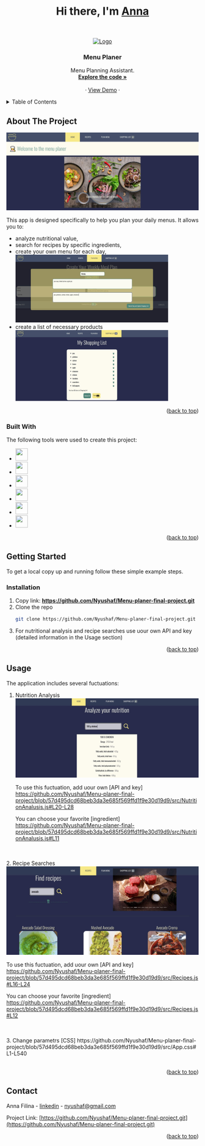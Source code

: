 <a name="readme-top"></a>
<div>
  <h1 align="center">Hi there, I'm <a href="https://www.instagram.com/prostofil_ka/" target="_blank">Anna</a></h1>
</div>
<br />
<!-- PROJECT LOGO -->
<br />
<div align="center">
  <a href="https://github.com/Nyushaf/Menu-planer-final-project.git">
    <img src="https://media.giphy.com/media/v1.Y2lkPTc5MGI3NjExd3ZuMmhsMTZtOHQxN3F1angzOWhoY3U0c2p1MHIxdTNvenk2NHI0NyZlcD12MV9pbnRlcm5hbF9naWZfYnlfaWQmY3Q9Zw/GWLOli2tmYY0XBJfcF/giphy.gif" alt="Logo" width="250" >
  </a>

  <h3 align="center">Menu Planer</h3>

  <p align="center">
    Menu Planning Assistant. 
       <br />
    <a href="https://github.com/Nyushaf/Menu-planer-final-project/tree/main/src"><strong>Explore the code »</strong></a>
    <br />
    <br />
    ·
    <a href="https://menu-planer.netlify.app/">View Demo</a>
    ·
  </p>
  <a name="readme-top"></a>
</div>



<!-- TABLE OF CONTENTS -->
<details>
  <summary>Table of Contents</summary>
  <ol>
    <li>
      <a href="#about-the-project">About The Project</a>
      <ul>
        <li><a href="#built-with">Built With</a></li>
      </ul>
    </li>
    <li>
      <a href="#getting-started">Getting Started</a>
      <ul>
        <li><a href="#installation">Installation</a></li>
      </ul>
    </li>
    <li><a href="#usage">Usage</a></li>
    <li><a href="#contact">Contact</a></li>
  </ol>
</details>

<!-- ABOUT THE PROJECT -->
## About The Project

<img src="src/Image/menu-planer-home.jpg" alt="screen">

This app is designed specifically to help you plan your daily menus. It allows you to:
* analyze nutritional value,
* search for recipes by specific ingredients,
* create your  own menu for each day,
  </br>
  <img src="src/Image/menu-planer-plan.jpg" alt="screen" width="400px">
* create a list of necessary products
  </br>
  <img src="src/Image/menu-planer-shopping.jpg" alt="screen" width="400px"> 

<p align="right">(<a href="#readme-top">back to top</a>)</p>

### Built With

The following tools were used to create this project:

* <img height="32" width="32" src="https://cdn.simpleicons.org/javascript" />
* <img height="32" width="32" src="https://cdn.simpleicons.org/html5" />
* <img height="32" width="32" src="https://cdn.simpleicons.org/css3" />
* <img height="32" width="32" src="https://cdn.simpleicons.org/json" />
* <img height="32" width="32" src="https://cdn.simpleicons.org/react" />
* <img height="32" width="32" src="https://cdn.simpleicons.org/greensock" />

<p align="right">(<a href="#readme-top">back to top</a>)</p>

<!-- GETTING STARTED -->
## Getting Started

To get a local copy up and running follow these simple example steps.

### Installation

1. Copy link: <strong>https://github.com/Nyushaf/Menu-planer-final-project.git</strong>
2. Clone the repo 
   ```sh
   git clone https://github.com/Nyushaf/Menu-planer-final-project.git
   ```
3. For nutritional analysis and recipe searches use uour own API and key (detailed information in the Usage section)

  
<p align="right">(<a href="#readme-top">back to top</a>)</p>



<!-- USAGE EXAMPLES -->
## Usage

The application includes several fuctuations:

1. Nutrition Analysis
   <img src="src/Image/menu-planer-analyze.jpg" alt="screen">
   
   To use this fuctuation, add uour own [API and key] https://github.com/Nyushaf/Menu-planer-final-project/blob/57d495dcd68beb3da3e685f569ffd1f9e30d19d9/src/NutritionAnalusis.js#L20-L28

   You can choose your favorite [ingredient] https://github.com/Nyushaf/Menu-planer-final-project/blob/57d495dcd68beb3da3e685f569ffd1f9e30d19d9/src/NutritionAnalusis.js#L11
<br />
<br />
2. Recipe Searches
   <br />
   <img src="src/Image/menu-planer-recipes.jpg" alt="screen">
   
   To use this fuctuation, add uour own [API and key] https://github.com/Nyushaf/Menu-planer-final-project/blob/57d495dcd68beb3da3e685f569ffd1f9e30d19d9/src/Recipes.js#L16-L24

   You can choose your favorite [ingredient] https://github.com/Nyushaf/Menu-planer-final-project/blob/57d495dcd68beb3da3e685f569ffd1f9e30d19d9/src/Recipes.js#L12
  
<br />
<br />
3. Change parametrs [CSS] https://github.com/Nyushaf/Menu-planer-final-project/blob/57d495dcd68beb3da3e685f569ffd1f9e30d19d9/src/App.css#L1-L540

<br />
<br />

   
  
<p align="right">(<a href="#readme-top">back to top</a>)</p>

<!-- CONTACT -->
## Contact

Anna Filina - [linkedin](https://www.linkedin.com/in/anyuta-filina-40a131265/) - nyushaf@gmail.com

Project Link: [https://github.com/Nyushaf/Menu-planer-final-project.git](https://github.com/Nyushaf/Menu-planer-final-project.git)

<p align="right">(<a href="#readme-top">back to top</a>)</p>
